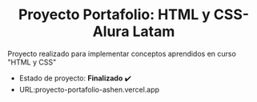 <h1 align="center"> Proyecto Portafolio: HTML y CSS- Alura Latam </h1>
Proyecto realizado para implementar conceptos aprendidos en curso "HTML y CSS"

* Estado de proyecto: **Finalizado** :heavy_check_mark:
* URL:proyecto-portafolio-ashen.vercel.app

